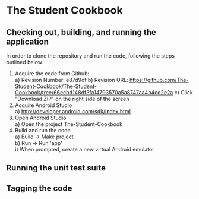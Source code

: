 # The Student Cookbook

## Checking out, building, and running the application

In order to clone the repository and run the code, following the steps outlined below:

1) Acquire the code from Github:  
  a) Revision Number: e87d9df
  b) Revision URL: https://github.com/The-Student-Cookbook/The-Student-Cookbook/tree/66ecbd148df3fa14793570a5a8747aa4b4cd2e2a
  c) Click "Download ZIP" on the right side of the screen
2) Acquire Android Studio   
  a) http://developer.android.com/sdk/index.html  
3) Open Android Studio  
  a) Open the project The-Student-Cookbook  
4) Build and run the code  
  a) Build -> Make project  
  b) Run -> Run 'app'  
    i) When prompted, create a new virtual Android emulator  

## Running the unit test suite

<todo>

## Tagging the code

<todo> 
